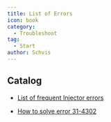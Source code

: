 ```yaml
---
title: List of Errors
icon: book
category:
  - Troubleshoot
tag:
  - Start
author: Schvis
---
```


## Catalog

- [List of frequent Injector errors](faq-error.md)

- [How to solve error 31-4302](31-4302.md)